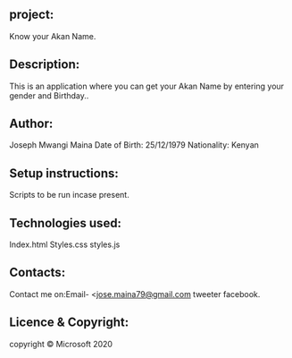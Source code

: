 ## project:
Know your Akan Name.
## Description:
This is an application where you can get your Akan Name by entering your gender and Birthday..
## Author:
Joseph Mwangi Maina
Date of Birth: 25/12/1979
Nationality: Kenyan
## Setup instructions:
Scripts to be run incase present.
## Technologies used:
Index.html
Styles.css
styles.js
## Contacts:
Contact me  on:Email- <jose.maina79@gmail.com 
tweeter facebook.
## Licence & Copyright:
copyright © Microsoft 2020
